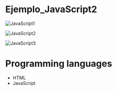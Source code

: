 # Ejemplo_JavaScript2

![JavaScript1](https://user-images.githubusercontent.com/62777613/207109345-bffc5450-ee20-4eb3-8988-6243ffbc5542.png)

![JavaScript2](https://user-images.githubusercontent.com/62777613/207109583-78b8762a-7aa5-442d-8963-bc2d94fc7805.png)

![JavaScript3](https://user-images.githubusercontent.com/62777613/207109524-9c62b085-48be-482c-b0cf-2f0533c77c13.png)

# Programming languages
- HTML
- JavaScript
